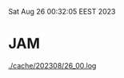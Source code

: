 Sat Aug 26 00:32:05 EEST 2023
# JAM
<a href='./cache/202308/26_00.log'>./cache/202308/26_00.log</a>
